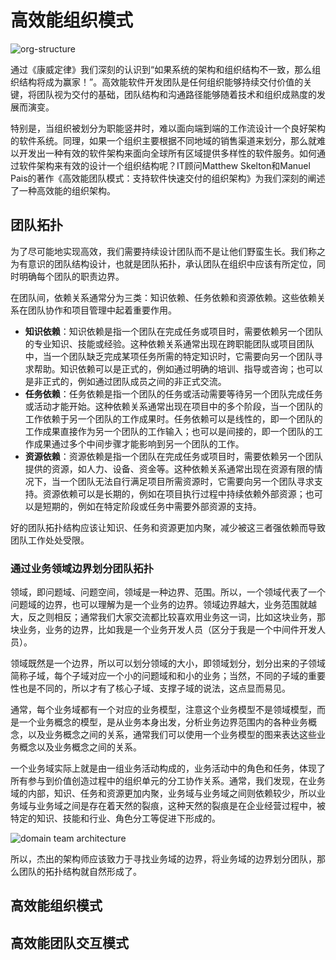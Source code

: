# 高效能组织模式

![org-structure](https://s1.locimg.com/2024/02/15/f77323d41e81f.jpeg)

通过《康威定律》我们深刻的认识到“如果系统的架构和组织结构不一致，那么组织结构将成为赢家！”。高效能软件开发团队是任何组织能够持续交付价值的关键，将团队视为交付的基础，团队结构和沟通路径能够随着技术和组织成熟度的发展而演变。

特别是，当组织被划分为职能竖井时，难以面向端到端的工作流设计一个良好架构的软件系统。同理，如果一个组织主要根据不同地域的销售渠道来划分，那么就难以开发出一种有效的软件架构来面向全球所有区域提供多样性的软件服务。如何通过软件架构来有效的设计一个组织结构呢？IT顾问Matthew Skelton和Manuel Pais的著作《高效能团队模式：支持软件快速交付的组织架构》为我们深刻的阐述了一种高效能的组织架构。

## 团队拓扑

为了尽可能地实现高效，我们需要持续设计团队而不是让他们野蛮生长。我们称之为有意识的团队结构设计，也就是团队拓扑，承认团队在组织中应该有所定位，同时明确每个团队的职责边界。

在团队间，依赖关系通常分为三类：知识依赖、任务依赖和资源依赖。这些依赖关系在团队协作和项目管理中起着重要作用。

* **知识依赖**：知识依赖是指一个团队在完成任务或项目时，需要依赖另一个团队的专业知识、技能或经验。这种依赖关系通常出现在跨职能团队或项目团队中，当一个团队缺乏完成某项任务所需的特定知识时，它需要向另一个团队寻求帮助。知识依赖可以是正式的，例如通过明确的培训、指导或咨询；也可以是非正式的，例如通过团队成员之间的非正式交流。
* **任务依赖**：任务依赖是指一个团队的任务或活动需要等待另一个团队完成任务或活动才能开始。这种依赖关系通常出现在项目中的多个阶段，当一个团队的工作依赖于另一个团队的工作成果时。任务依赖可以是线性的，即一个团队的工作成果直接作为另一个团队的工作输入；也可以是间接的，即一个团队的工作成果通过多个中间步骤才能影响到另一个团队的工作。
* **资源依赖**：资源依赖是指一个团队在完成任务或项目时，需要依赖另一个团队提供的资源，如人力、设备、资金等。这种依赖关系通常出现在资源有限的情况下，当一个团队无法自行满足项目所需资源时，它需要向另一个团队寻求支持。资源依赖可以是长期的，例如在项目执行过程中持续依赖外部资源；也可以是短期的，例如在特定阶段或任务中需要外部资源的支持。

好的团队拓扑结构应该让知识、任务和资源更加内聚，减少被这三者强依赖而导致团队工作处处受限。

### 通过业务领域边界划分团队拓扑

领域，即问题域、问题空间，领域是一种边界、范围。所以，一个领域代表了一个问题域的边界，也可以理解为是一个业务的边界。领域边界越大，业务范围就越大，反之则相反；通常我们大家交流都比较喜欢用业务这一词，比如这块业务，那块业务，业务的边界，比如我是一个业务开发人员（区分于我是一个中间件开发人员）。

领域既然是一个边界，所以可以划分领域的大小，即领域划分，划分出来的子领域简称子域，每个子域对应一个小的问题域和和小的业务；当然，不同的子域的重要性也是不同的，所以才有了核心子域、支撑子域的说法，这点显而易见。

通常，每个业务域都有一个对应的业务模型，注意这个业务模型不是领域模型，而是一个业务概念的模型，是从业务本身出发，分析业务边界范围内的各种业务概念，以及业务概念之间的关系，通常我们可以使用一个业务模型的图来表达这些业务概念以及业务概念之间的关系。

一个业务域实际上就是由一组业务活动构成的，业务活动中的角色和任务，体现了所有参与到价值创造过程中的组织单元的分工协作关系。通常，我们发现，在业务域的内部，知识、任务和资源更加内聚，业务域与业务域之间则依赖较少，所以业务域与业务域之间是存在着天然的裂痕，这种天然的裂痕是在企业经营过程中，被特定的知识、技能和行业、角色分工等促进下形成的。

![domain team architecture](https://s1.locimg.com/2024/02/17/e5f588f107652.png)

所以，杰出的架构师应该致力于寻找业务域的边界，将业务域的边界划分团队，那么团队的拓扑结构就自然形成了。

## 高效能组织模式

## 高效能团队交互模式